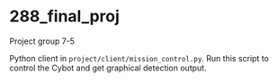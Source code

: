# 288_final_proj

Project group 7-5

Python client in `project/client/mission_control.py`. Run this script to control the Cybot and get graphical detection output.